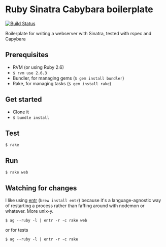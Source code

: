 # Ruby Sinatra Cabybara boilerplate

[![Build Status](https://travis-ci.org/quii/ruby-sinatra-capybara-boilerplate.svg?branch=master)](https://travis-ci.org/quii/ruby-sinatra-capybara-boilerplate)

Boilerplate for writing a webserver with Sinatra, tested with rspec and Capybara

## Prerequisites

- RVM (or using Ruby 2.6)
- `$ rvm use 2.6.3`
- Bundler, for managing gems (`$ gem install bundler`)
- Rake, for managing tasks (`$ gem install rake`)

## Get started

- Clone it
- `$ bundle install`

## Test

`$ rake`

## Run

`$ rake web`

## Watching for changes

I like using [entr](http://eradman.com/entrproject/) (`brew install entr`) because it's a language-agnostic way of restarting a process rather than faffing around with nodemon or whatever. More unix-y. 

`$ ag --ruby -l | entr -r -c rake web`

or for tests

`$ ag --ruby -l | entr -r -c rake`